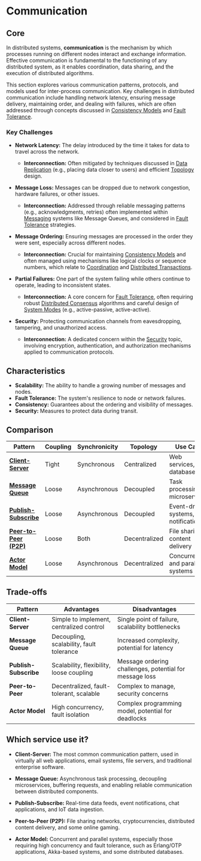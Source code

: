# Communication

## Core

In distributed systems, **communication** is the mechanism by which processes running on different nodes interact and exchange information. Effective communication is fundamental to the functioning of any distributed system, as it enables coordination, data sharing, and the execution of distributed algorithms.

This section explores various communication patterns, protocols, and models used for inter-process communication. Key challenges in distributed communication include handling network latency, ensuring message delivery, maintaining order, and dealing with failures, which are often addressed through concepts discussed in [Consistency Models](../consistency-models/README.md) and [Fault Tolerance](../fault-tolerance/README.md).

### Key Challenges

-   **Network Latency:** The delay introduced by the time it takes for data to travel across the network.
    *   **Interconnection:** Often mitigated by techniques discussed in [Data Replication](../data-replication/README.md) (e.g., placing data closer to users) and efficient [Topology](../topology/README.md) design.

-   **Message Loss:** Messages can be dropped due to network congestion, hardware failures, or other issues.
    *   **Interconnection:** Addressed through reliable messaging patterns (e.g., acknowledgments, retries) often implemented within [Messaging](../messaging/README.md) systems like Message Queues, and considered in [Fault Tolerance](../fault-tolerance/README.md) strategies.

-   **Message Ordering:** Ensuring messages are processed in the order they were sent, especially across different nodes.
    *   **Interconnection:** Crucial for maintaining [Consistency Models](../consistency-models/README.md) and often managed using mechanisms like logical clocks or sequence numbers, which relate to [Coordination](../coordination/README.md) and [Distributed Transactions](../distributed-transactions/README.md).

-   **Partial Failures:** One part of the system failing while others continue to operate, leading to inconsistent states.
    *   **Interconnection:** A core concern for [Fault Tolerance](../fault-tolerance/README.md), often requiring robust [Distributed Consensus](../distributed-consensus/README.md) algorithms and careful design of [System Modes](../system-mode/README.md) (e.g., active-passive, active-active).

-   **Security:** Protecting communication channels from eavesdropping, tampering, and unauthorized access.
    *   **Interconnection:** A dedicated concern within the [Security](../security/README.md) topic, involving encryption, authentication, and authorization mechanisms applied to communication protocols.

## Characteristics

- **Scalability:** The ability to handle a growing number of messages and nodes.
- **Fault Tolerance:** The system's resilience to node or network failures.
- **Consistency:** Guarantees about the ordering and visibility of messages.
- **Security:** Measures to protect data during transit.

## Comparison

| Pattern | Coupling | Synchronicity | Topology | Use Case |
|---|---|---|---|---|
| **[Client-Server](./client-server)** | Tight | Synchronous | Centralized | Web services, databases |
| **[Message Queue](./message-queue)** | Loose | Asynchronous | Decoupled | Task processing, microservices |
| **[Publish-Subscribe](./pubsub)** | Loose | Asynchronous | Decoupled | Event-driven systems, notifications |
| **[Peer-to-Peer (P2P)](./p2p)** | Loose | Both | Decentralized | File sharing, content delivery |
| **[Actor Model](./actor-model)** | Loose | Asynchronous | Decentralized | Concurrent and parallel systems |

## Trade-offs

| Pattern | Advantages | Disadvantages |
|---|---|---|
| **Client-Server** | Simple to implement, centralized control | Single point of failure, scalability bottlenecks |
| **Message Queue** | Decoupling, scalability, fault tolerance | Increased complexity, potential for latency |
| **Publish-Subscribe** | Scalability, flexibility, loose coupling | Message ordering challenges, potential for message loss |
| **Peer-to-Peer** | Decentralized, fault-tolerant, scalable | Complex to manage, security concerns |
| **Actor Model** | High concurrency, fault isolation | Complex programming model, potential for deadlocks |

## Which service use it?



-   **Client-Server:** The most common communication pattern, used in virtually all web applications, email systems, file servers, and traditional enterprise software.

-   **Message Queue:** Asynchronous task processing, decoupling microservices, buffering requests, and enabling reliable communication between distributed components.

-   **Publish-Subscribe:** Real-time data feeds, event notifications, chat applications, and IoT data ingestion.

-   **Peer-to-Peer (P2P):** File sharing networks, cryptocurrencies, distributed content delivery, and some online gaming.

-   **Actor Model:** Concurrent and parallel systems, especially those requiring high concurrency and fault tolerance, such as Erlang/OTP applications, Akka-based systems, and some distributed databases.
